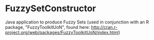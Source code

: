 FuzzySetConstructor
===================

Java application to produce Fuzzy Sets (used in conjunction with an R package, "FuzzyToolkitUoN", found here: http://cran.r-project.org/web/packages/FuzzyToolkitUoN/index.html)
